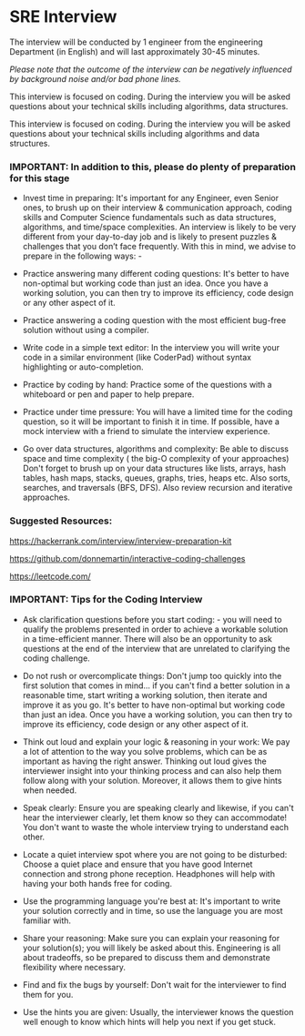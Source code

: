 # SRE Interview

The interview will be conducted by 1 engineer from the engineering Department (in English) and will last approximately 30-45 minutes.  

_Please note that the outcome of the interview can be negatively influenced by background noise and/or bad phone lines._

This interview is focused on coding. During the interview you will be asked questions about your technical skills including algorithms, data structures.

This interview is focused on coding. During the interview you will be asked questions about your technical skills including algorithms and data structures. 


### IMPORTANT: In addition to this, please do plenty of preparation for this stage

* Invest time in preparing: It's important for any Engineer, even Senior ones, to brush up on their interview & communication approach, coding skills and Computer Science fundamentals such as data structures, algorithms, and time/space complexities. An interview is likely to be very different from your day-to-day job and is likely to present puzzles & challenges that you don’t face frequently. With this in mind, we advise to prepare in the following ways: -

* Practice answering many different coding questions: It's better to have non-optimal but working code than just an idea. Once you have a working solution, you can then try to improve its efficiency, code design or any other aspect of it.

* Practice answering a coding question with the most efficient bug-free solution without using a compiler.

* Write code in a simple text editor: In the interview you will write your code in a similar environment (like CoderPad) without syntax highlighting or auto-completion.

* Practice by coding by hand: Practice some of the questions with a whiteboard or pen and paper to help prepare.

* Practice under time pressure: You will have a limited time for the coding question, so it will be important to finish it in time. If possible, have a mock interview with a friend to simulate the interview experience.

* Go over data structures, algorithms and complexity: Be able to discuss space and time complexity ( the big-O complexity of your approaches) Don't forget to brush up on your data structures like lists, arrays, hash tables, hash maps, stacks, queues, graphs, tries, heaps etc. Also sorts, searches, and traversals (BFS, DFS). Also review recursion and iterative approaches.

 

### Suggested Resources:

https://hackerrank.com/interview/interview-preparation-kit 

https://github.com/donnemartin/interactive-coding-challenges

https://leetcode.com/
 

### IMPORTANT: Tips for the Coding Interview

* Ask clarification questions before you start coding: - you will need to qualify the problems presented in order to achieve a workable solution in a time-efficient manner. There will also be an opportunity to ask questions at the end of the interview that are unrelated to clarifying the coding challenge.

* Do not rush or overcomplicate things: Don't jump too quickly into the first solution that comes in mind... if you can't find a better solution in a reasonable time, start writing a working solution, then iterate and improve it as you go. It's better to have non-optimal but working code than just an idea. Once you have a working solution, you can then try to improve its efficiency, code design or any other aspect of it.

* Think out loud and explain your logic & reasoning in your work: We pay a lot of attention to the way you solve problems, which can be as important as having the right answer. Thinking out loud gives the interviewer insight into your thinking process and can also help them follow along with your solution. Moreover, it allows them to give hints when needed.

* Speak clearly: Ensure you are speaking clearly and likewise, if you can't hear the interviewer clearly, let them know so they can accommodate! You don't want to waste the whole interview trying to understand each other.

* Locate a quiet interview spot where you are not going to be disturbed: Choose a quiet place and ensure that you have good Internet connection and strong phone reception. Headphones will help with having your both hands free for coding.

* Use the programming language you're best at: It's important to write your solution correctly and in time, so use the language you are most familiar with.

* Share your reasoning: Make sure you can explain your reasoning for your solution(s); you will likely be asked about this. Engineering is all about tradeoffs, so be prepared to discuss them and demonstrate flexibility where necessary.

* Find and fix the bugs by yourself: Don't wait for the interviewer to find them for you.

* Use the hints you are given: Usually, the interviewer knows the question well enough to know which hints will help you next if you get stuck.

 
